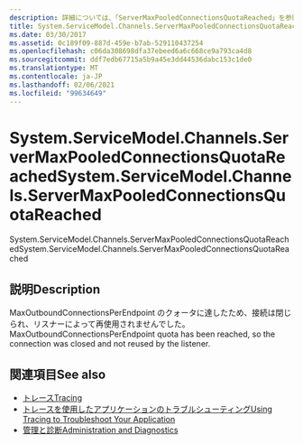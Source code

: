 ```yaml
---
description: 詳細については、「ServerMaxPooledConnectionsQuotaReached」を参照してください。
title: System.ServiceModel.Channels.ServerMaxPooledConnectionsQuotaReached
ms.date: 03/30/2017
ms.assetid: 0c189f09-887d-459e-b7ab-529110437254
ms.openlocfilehash: c06da308698dfa37ebeed6a6c668ce9a793ca4d8
ms.sourcegitcommit: ddf7edb67715a5b9a45e3dd44536dabc153c1de0
ms.translationtype: MT
ms.contentlocale: ja-JP
ms.lasthandoff: 02/06/2021
ms.locfileid: "99634649"
---
```

# <a name="systemservicemodelchannelsservermaxpooledconnectionsquotareached"></a><span data-ttu-id="482f4-103">System.ServiceModel.Channels.ServerMaxPooledConnectionsQuotaReached</span><span class="sxs-lookup"><span data-stu-id="482f4-103">System.ServiceModel.Channels.ServerMaxPooledConnectionsQuotaReached</span></span>

<span data-ttu-id="482f4-104">System.ServiceModel.Channels.ServerMaxPooledConnectionsQuotaReached</span><span class="sxs-lookup"><span data-stu-id="482f4-104">System.ServiceModel.Channels.ServerMaxPooledConnectionsQuotaReached</span></span>  
  
## <a name="description"></a><span data-ttu-id="482f4-105">説明</span><span class="sxs-lookup"><span data-stu-id="482f4-105">Description</span></span>  

 <span data-ttu-id="482f4-106">MaxOutboundConnectionsPerEndpoint のクォータに達したため、接続は閉じられ、リスナーによって再使用されませんでした。</span><span class="sxs-lookup"><span data-stu-id="482f4-106">MaxOutboundConnectionsPerEndpoint quota has been reached, so the connection was closed and not reused by the listener.</span></span>  
  
## <a name="see-also"></a><span data-ttu-id="482f4-107">関連項目</span><span class="sxs-lookup"><span data-stu-id="482f4-107">See also</span></span>

- [<span data-ttu-id="482f4-108">トレース</span><span class="sxs-lookup"><span data-stu-id="482f4-108">Tracing</span></span>](index.md)
- [<span data-ttu-id="482f4-109">トレースを使用したアプリケーションのトラブルシューティング</span><span class="sxs-lookup"><span data-stu-id="482f4-109">Using Tracing to Troubleshoot Your Application</span></span>](using-tracing-to-troubleshoot-your-application.md)
- [<span data-ttu-id="482f4-110">管理と診断</span><span class="sxs-lookup"><span data-stu-id="482f4-110">Administration and Diagnostics</span></span>](../index.md)
